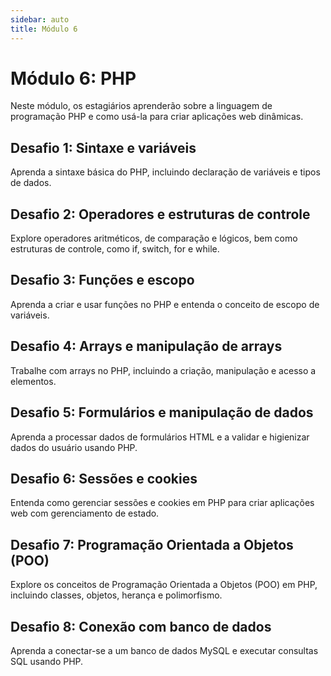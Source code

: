 ```yaml
---
sidebar: auto
title: Módulo 6
---
```


# Módulo 6: PHP

Neste módulo, os estagiários aprenderão sobre a linguagem de programação PHP e como usá-la para criar aplicações web dinâmicas.

## Desafio 1: Sintaxe e variáveis

Aprenda a sintaxe básica do PHP, incluindo declaração de variáveis e tipos de dados.

## Desafio 2: Operadores e estruturas de controle

Explore operadores aritméticos, de comparação e lógicos, bem como estruturas de controle, como if, switch, for e while.

## Desafio 3: Funções e escopo

Aprenda a criar e usar funções no PHP e entenda o conceito de escopo de variáveis.

## Desafio 4: Arrays e manipulação de arrays

Trabalhe com arrays no PHP, incluindo a criação, manipulação e acesso a elementos.

## Desafio 5: Formulários e manipulação de dados

Aprenda a processar dados de formulários HTML e a validar e higienizar dados do usuário usando PHP.

## Desafio 6: Sessões e cookies

Entenda como gerenciar sessões e cookies em PHP para criar aplicações web com gerenciamento de estado.

## Desafio 7: Programação Orientada a Objetos (POO)

Explore os conceitos de Programação Orientada a Objetos (POO) em PHP, incluindo classes, objetos, herança e polimorfismo.

## Desafio 8: Conexão com banco de dados

Aprenda a conectar-se a um banco de dados MySQL e executar consultas SQL usando PHP.

